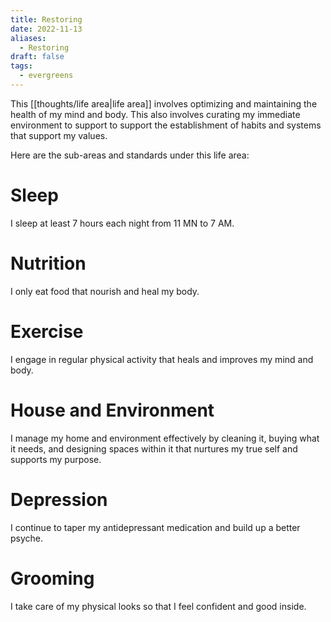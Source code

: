 ```yaml
---
title: Restoring
date: 2022-11-13
aliases:
  - Restoring
draft: false
tags:
  - evergreens
---
```

This [[thoughts/life area|life area]] involves optimizing and maintaining the health of my mind and body. This also involves curating my immediate environment to support to support the establishment of habits and systems that support my values.

Here are the sub-areas and standards under this life area:

# Sleep

I sleep at least 7 hours each night from 11 MN to 7 AM.

# Nutrition

I only eat food that nourish and heal my body.

# Exercise

I engage in regular physical activity that heals and improves my mind and body.

# House and Environment

I manage my home and environment effectively by cleaning it, buying what it needs, and designing spaces within it that nurtures my true self and supports my purpose.

# Depression

I continue to taper my antidepressant medication and build up a better psyche.

# Grooming

I take care of my physical looks so that I feel confident and good inside.